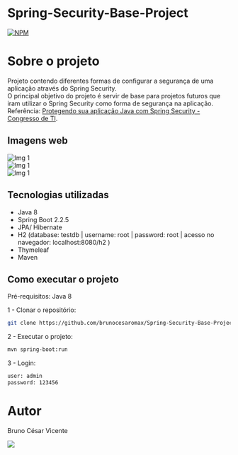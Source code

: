 # Spring-Security-Base-Project
[![NPM](https://img.shields.io/npm/l/express)](https://github.com/brunocesaromax/Spring-Security-Base-Project/blob/master/LICENSE)

# Sobre o projeto

Projeto contendo diferentes formas de configurar a segurança de uma aplicação através do Spring Security.   
O principal objetivo do projeto é servir de base para projetos futuros que iram utilizar o Spring Security como forma de segurança na aplicação.    
Referência: [Protegendo sua aplicação Java com Spring Security - Congresso de TI](https://www.youtube.com/watch?v=FOX0r52_hwE&t=3327s).

## Imagens web

![Img 1](https://github.com/brunocesaromax/Spring-Security-Base-Project/blob/master/src/main/resources/static/images/spring-security-img1.png)   
![Img 1](https://github.com/brunocesaromax/Spring-Security-Base-Project/blob/master/src/main/resources/static/images/spring-security-img2.png)   
![Img 1](https://github.com/brunocesaromax/Spring-Security-Base-Project/blob/master/src/main/resources/static/images/spring-security-img3.png)

## Tecnologias utilizadas

- Java 8
- Spring Boot 2.2.5
- JPA/ Hibernate
- H2 (database: testdb | username: root  | password: root | acesso no navegador: localhost:8080/h2 )
- Thymeleaf
- Maven

## Como executar o projeto

Pré-requisitos: Java 8

  1 - Clonar o repositório: 
  
  ```bash 
  git clone https://github.com/brunocesaromax/Spring-Security-Base-Project.git
  ```
  
  2 - Executar o projeto:
  
  
  ```bash 
  mvn spring-boot:run
  ```
  
  3 - Login:
  
  ```bash
  user: admin
  password: 123456
  ```
  
# Autor

Bruno César Vicente

 <a href="https://www.linkedin.com/in/bruno-cesar-vicente" target="_blank"><img src="https://img.shields.io/badge/-LinkedIn-%230077B5?style=for-the-badge&logo=linkedin&logoColor=white" target="_blank"></a> 
